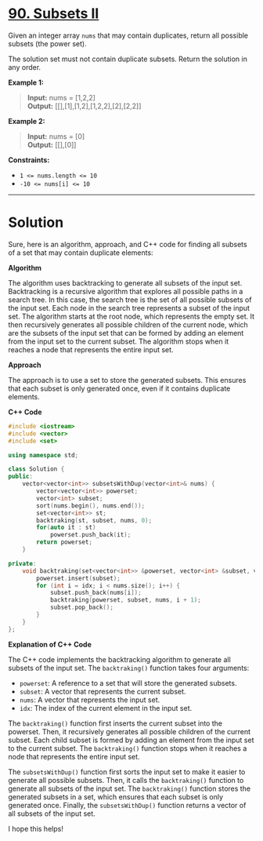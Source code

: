 # [90. Subsets II](https://leetcode.com/problems/subsets-ii/)

Given an integer array `nums` that may contain duplicates, return all possible 
subsets (the power set).

The solution set must not contain duplicate subsets. Return the solution in any order.

**Example 1:**

>**Input:** nums = [1,2,2]<br>
**Output:** [[],[1],[1,2],[1,2,2],[2],[2,2]]

**Example 2:**

>**Input:** nums = [0]<br>
**Output:** [[],[0]]
 

**Constraints:**

- `1 <= nums.length <= 10`
- `-10 <= nums[i] <= 10`
---
# Solution
Sure, here is an algorithm, approach, and C++ code for finding all subsets of a set that may contain duplicate elements:

**Algorithm**

The algorithm uses backtracking to generate all subsets of the input set. Backtracking is a recursive algorithm that explores all possible paths in a search tree. In this case, the search tree is the set of all possible subsets of the input set. Each node in the search tree represents a subset of the input set. The algorithm starts at the root node, which represents the empty set. It then recursively generates all possible children of the current node, which are the subsets of the input set that can be formed by adding an element from the input set to the current subset. The algorithm stops when it reaches a node that represents the entire input set.

**Approach**

The approach is to use a set to store the generated subsets. This ensures that each subset is only generated once, even if it contains duplicate elements.

**C++ Code**

```c++
#include <iostream>
#include <vector>
#include <set>

using namespace std;

class Solution {
public:
    vector<vector<int>> subsetsWithDup(vector<int>& nums) {
        vector<vector<int>> powerset;
        vector<int> subset;
        sort(nums.begin(), nums.end());
        set<vector<int>> st;
        backtraking(st, subset, nums, 0);
        for(auto it : st)
            powerset.push_back(it);
        return powerset;
    }

private:
    void backtraking(set<vector<int>> &powerset, vector<int> &subset, vector<int> &nums, const int &idx) {
        powerset.insert(subset);
        for (int i = idx; i < nums.size(); i++) {
            subset.push_back(nums[i]);
            backtraking(powerset, subset, nums, i + 1);
            subset.pop_back();
        }
    }
};
```

**Explanation of C++ Code**

The C++ code implements the backtracking algorithm to generate all subsets of the input set. The `backtraking()` function takes four arguments:

* `powerset`: A reference to a set that will store the generated subsets.
* `subset`: A vector that represents the current subset.
* `nums`: A vector that represents the input set.
* `idx`: The index of the current element in the input set.

The `backtraking()` function first inserts the current subset into the powerset. Then, it recursively generates all possible children of the current subset. Each child subset is formed by adding an element from the input set to the current subset. The `backtraking()` function stops when it reaches a node that represents the entire input set.

The `subsetsWithDup()` function first sorts the input set to make it easier to generate all possible subsets. Then, it calls the `backtraking()` function to generate all subsets of the input set. The `backtraking()` function stores the generated subsets in a set, which ensures that each subset is only generated once. Finally, the `subsetsWithDup()` function returns a vector of all subsets of the input set.

I hope this helps!